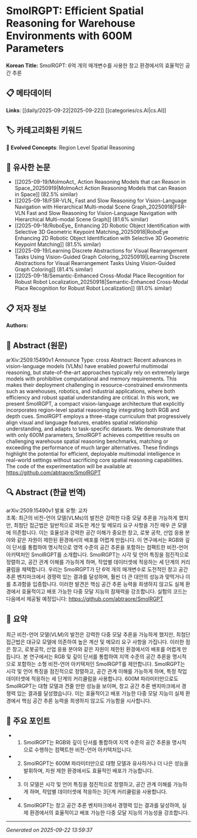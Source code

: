 # SmolRGPT: Efficient Spatial Reasoning for Warehouse Environments with 600M Parameters

**Korean Title:** SmolRGPT: 6억 개의 매개변수를 사용한 창고 환경에서의 효율적인 공간 추론

## 📋 메타데이터

**Links**: [[daily/2025-09-22|2025-09-22]] [[categories/cs.AI|cs.AI]]

## 🏷️ 카테고리화된 키워드
**🚀 Evolved Concepts**: Region Level Spatial Reasoning

## 🔗 유사한 논문
- [[2025-09-19/MolmoAct_ Action Reasoning Models that can Reason in Space_20250919|MolmoAct Action Reasoning Models that can Reason in Space]] (82.5% similar)
- [[2025-09-18/FSR-VLN_ Fast and Slow Reasoning for Vision-Language Navigation with Hierarchical Multi-modal Scene Graph_20250918|FSR-VLN Fast and Slow Reasoning for Vision-Language Navigation with Hierarchical Multi-modal Scene Graph]] (81.6% similar)
- [[2025-09-18/RoboEye_ Enhancing 2D Robotic Object Identification with Selective 3D Geometric Keypoint Matching_20250918|RoboEye Enhancing 2D Robotic Object Identification with Selective 3D Geometric Keypoint Matching]] (81.5% similar)
- [[2025-09-19/Learning Discrete Abstractions for Visual Rearrangement Tasks Using Vision-Guided Graph Coloring_20250919|Learning Discrete Abstractions for Visual Rearrangement Tasks Using Vision-Guided Graph Coloring]] (81.4% similar)
- [[2025-09-18/Semantic-Enhanced Cross-Modal Place Recognition for Robust Robot Localization_20250918|Semantic-Enhanced Cross-Modal Place Recognition for Robust Robot Localization]] (81.0% similar)

## 📋 저자 정보

**Authors:** 

## 📄 Abstract (원문)

arXiv:2509.15490v1 Announce Type: cross 
Abstract: Recent advances in vision-language models (VLMs) have enabled powerful multimodal reasoning, but state-of-the-art approaches typically rely on extremely large models with prohibitive computational and memory requirements. This makes their deployment challenging in resource-constrained environments such as warehouses, robotics, and industrial applications, where both efficiency and robust spatial understanding are critical. In this work, we present SmolRGPT, a compact vision-language architecture that explicitly incorporates region-level spatial reasoning by integrating both RGB and depth cues. SmolRGPT employs a three-stage curriculum that progressively align visual and language features, enables spatial relationship understanding, and adapts to task-specific datasets. We demonstrate that with only 600M parameters, SmolRGPT achieves competitive results on challenging warehouse spatial reasoning benchmarks, matching or exceeding the performance of much larger alternatives. These findings highlight the potential for efficient, deployable multimodal intelligence in real-world settings without sacrificing core spatial reasoning capabilities. The code of the experimentation will be available at: https://github.com/abtraore/SmolRGPT

## 🔍 Abstract (한글 번역)

arXiv:2509.15490v1 발표 유형: 교차  
초록: 최근의 비전-언어 모델(VLMs)의 발전은 강력한 다중 모달 추론을 가능하게 했지만, 최첨단 접근법은 일반적으로 과도한 계산 및 메모리 요구 사항을 가진 매우 큰 모델에 의존합니다. 이는 효율성과 강력한 공간 이해가 중요한 창고, 로봇 공학, 산업 응용 분야와 같은 자원이 제한된 환경에서의 배포를 어렵게 만듭니다. 이 연구에서는 RGB와 깊이 단서를 통합하여 명시적으로 영역 수준의 공간 추론을 포함하는 컴팩트한 비전-언어 아키텍처인 SmolRGPT를 소개합니다. SmolRGPT는 시각 및 언어 특징을 점진적으로 정렬하고, 공간 관계 이해를 가능하게 하며, 작업별 데이터셋에 적응하는 세 단계의 커리큘럼을 채택합니다. 우리는 SmolRGPT가 단 6억 개의 매개변수로 도전적인 창고 공간 추론 벤치마크에서 경쟁력 있는 결과를 달성하며, 훨씬 더 큰 대안의 성능과 맞먹거나 이를 초과함을 입증합니다. 이러한 발견은 핵심 공간 추론 능력을 희생하지 않고도 실제 환경에서 효율적이고 배포 가능한 다중 모달 지능의 잠재력을 강조합니다. 실험의 코드는 다음에서 제공될 예정입니다: https://github.com/abtraore/SmolRGPT

## 📝 요약

최근 비전-언어 모델(VLM)의 발전은 강력한 다중 모달 추론을 가능하게 했지만, 최첨단 접근법은 대규모 모델에 의존하여 높은 계산 및 메모리 요구 사항을 가집니다. 이러한 점은 창고, 로봇공학, 산업 응용 분야와 같은 자원이 제한된 환경에서의 배포를 어렵게 만듭니다. 본 연구에서는 RGB 및 깊이 단서를 통합하여 지역 수준의 공간 추론을 명시적으로 포함하는 소형 비전-언어 아키텍처인 SmolRGPT를 제안합니다. SmolRGPT는 시각 및 언어 특징을 점진적으로 정렬하고, 공간 관계 이해를 가능하게 하며, 특정 작업 데이터셋에 적응하는 세 단계의 커리큘럼을 사용합니다. 600M 파라미터만으로도 SmolRGPT는 대형 모델과 견줄 만한 성능을 보이며, 창고 공간 추론 벤치마크에서 경쟁력 있는 결과를 달성했습니다. 이는 효율적이고 배포 가능한 다중 모달 지능이 실제 환경에서 핵심 공간 추론 능력을 희생하지 않고도 가능함을 시사합니다.

## 🎯 주요 포인트

- 1. SmolRGPT는 RGB와 깊이 단서를 통합하여 지역 수준의 공간 추론을 명시적으로 수행하는 컴팩트한 비전-언어 아키텍처입니다.

- 2. SmolRGPT는 600M 파라미터만으로 대형 모델과 유사하거나 더 나은 성능을 발휘하며, 자원 제한 환경에서도 효율적인 배포가 가능합니다.

- 3. 이 모델은 시각 및 언어 특징을 점진적으로 정렬하고, 공간 관계 이해를 가능하게 하며, 작업별 데이터셋에 적응하는 3단계 커리큘럼을 사용합니다.

- 4. SmolRGPT는 창고 공간 추론 벤치마크에서 경쟁력 있는 결과를 달성하여, 실제 환경에서의 효율적이고 배포 가능한 다중 모달 지능의 가능성을 강조합니다.

---

*Generated on 2025-09-22 13:59:37*